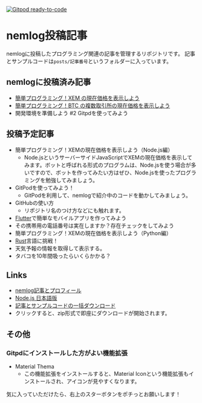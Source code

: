 [![Gitpod ready-to-code](https://img.shields.io/badge/Gitpod-ready--to--code-blue?logo=gitpod)](https://gitpod.io/#https://github.com/naoland/nemlog-posts)

<!-- prettier-ignore -->
# nemlog投稿記事

nemlogに投稿したプログラミング関連の記事を管理するリポジトリです。
記事とサンプルコードは`posts/記事番号`というフォルダーに入っています。

## nemlogに投稿済み記事

- [簡単プログラミング！XEM の現在価格を表示しよう](./posts/51387/README.md)
- [簡単プログラミング！BTC の複数取引所の現在価格を表示しよう](./posts/51408/README.md)
- 開発環境を準備しよう #2 Gitpdを使ってみよう

## 投稿予定記事

- 簡単プログラミング！XEMの現在価格を表示しよう（Node.js編）
  -   Node.jsというサーバーサイドJavaScriptでXEMの現在価格を表示してみます。ボットと呼ばれる形式のプログラムは、Node.jsを使う場合が多いですので、ボットを作ってみたい方はぜひ、Node.jsを使ったプログラミングを勉強してみましょう。
- GitPodを使ってみよう！
    - GitPodを利用して、nemlogで紹介中のコードを動かしてみましょう。
- GitHubの使い方
  - リポジトリ名のつけ方などにも触れます。
- [Flutter](https://github.com/flutter/flutter)で簡単なモバイルアプリを作ってみよう
- その携帯用の電話番号は実在しますか？存在チェックをしてみよう
- 簡単プログラミング！XEMの現在価格を表示しよう（Python編）
- [Rust](https://www.rust-lang.org/ja/)言語に挑戦！
- 天気予報の情報を取得して表示する。
- タバコを10年間吸ったらいくらかかる？

## Links

-   [nemlog記事とプロフィール](https://nemlog.nem.social/profile/51408)
-   [Node.js 日本語版](https://nodejs.org/ja/)
-   [記事とサンプルコードの一括ダウンロード](https://github.com/naoland/nemlog-posts/archive/main.zip)
  -   クリックすると、zip形式で即座にダウンロードが開始されます。

## その他

### Gitpdにインストールした方がよい機能拡張

- Material Thema
    - この機能拡張をインストールすると、Material Iconという機能拡張もインストールされ、アイコンが見やすくなります。


気に入っていただけたら、右上のスターボタンをポチっとお願いします！
